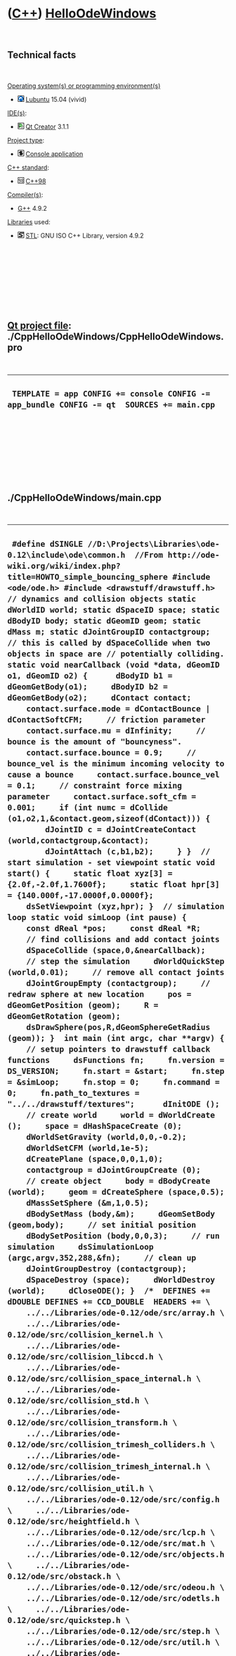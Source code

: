 



 

 

 

 

 

([C++](Cpp.htm)) [HelloOdeWindows](CppHelloOdeWindows.htm)
==========================================================

 

Technical facts
---------------

 

[Operating system(s) or programming environment(s)](CppOs.htm)

-   ![Lubuntu](PicLubuntu.png) [Lubuntu](CppLubuntu.htm) 15.04 (vivid)

[IDE(s)](CppIde.htm):

-   ![Qt Creator](PicQtCreator.png) [Qt Creator](CppQtCreator.htm) 3.1.1

[Project type](CppQtProjectType.htm):

-   ![console](PicConsole.png) [Console
    application](CppConsoleApplication.htm)

[C++ standard](CppStandard.htm):

-   ![C++98](PicCpp98.png) [C++98](Cpp98.htm)

[Compiler(s)](CppCompiler.htm):

-   [G++](CppGpp.htm) 4.9.2

[Libraries](CppLibrary.htm) used:

-   ![STL](PicStl.png) [STL](CppStl.htm): GNU ISO C++ Library, version
    4.9.2

 

 

 

 

 

[Qt project file](CppQtProjectFile.htm): ./CppHelloOdeWindows/CppHelloOdeWindows.pro
------------------------------------------------------------------------------------

 

  --------------------------------------------------------------------------------------------
  ` TEMPLATE = app CONFIG += console CONFIG -= app_bundle CONFIG -= qt  SOURCES += main.cpp`
  --------------------------------------------------------------------------------------------

 

 

 

 

 

./CppHelloOdeWindows/main.cpp
-----------------------------

 

  ----------------------------------------------------------------------------------------------------------------------------------------------------------------------------------------------------------------------------------------------------------------------------------------------------------------------------------------------------------------------------------------------------------------------------------------------------------------------------------------------------------------------------------------------------------------------------------------------------------------------------------------------------------------------------------------------------------------------------------------------------------------------------------------------------------------------------------------------------------------------------------------------------------------------------------------------------------------------------------------------------------------------------------------------------------------------------------------------------------------------------------------------------------------------------------------------------------------------------------------------------------------------------------------------------------------------------------------------------------------------------------------------------------------------------------------------------------------------------------------------------------------------------------------------------------------------------------------------------------------------------------------------------------------------------------------------------------------------------------------------------------------------------------------------------------------------------------------------------------------------------------------------------------------------------------------------------------------------------------------------------------------------------------------------------------------------------------------------------------------------------------------------------------------------------------------------------------------------------------------------------------------------------------------------------------------------------------------------------------------------------------------------------------------------------------------------------------------------------------------------------------------------------------------------------------------------------------------------------------------------------------------------------------------------------------------------------------------------------------------------------------------------------------------------------------------------------------------------------------------------------------------------------------------------------------------------------------------------------------------------------------------------------------------------------------------------------------------------------------------------------------------------------------------------------------------------------------------------------------------------------------------------------------------------------------------------------------------------------------------------------------------------------------------------------------------------------------------------------------------------------------------------------------------------------------------------------------------------------------------------------------------------------------------------------------------------------------------------------------------------------------------------------------------------------------------------------------------------------------------------------------------------------------------------------------------------------------------------------------------------------------------------------------------------------------------------------------------------------------------------------------------------------------------------------------------------------------------------------------------------------------------------------------------------------------------------------------------------------------------------------------------------------------------------------------------------------------------------------------------------------------------------------------------------------------------------------------------------------------------------------------------------------------------------------------------------------------------------------------------------------------------------------------------------------------------------------------------------------------------------------------------------------------------------------------------------------------------------------------------------------------------------------------------------------------------------------------------------------------------------------------------------------------------------------------------------------------------------------------------------------------------------------------------------------------------------------------------------------------------------------------------------------------------------------------------------------------------------------------------------------------------------------------------------------------------------------------------------------------------------------------------------------------------------------------------------------------------------------------------------------------------------------------------------------------------------------------------------------------------------------------------------------------------------------------------------------------------------------------------------------------------------------------------------------------------------------------------------------------------------------------------------------------------------------------------------------------------------------------------------------------------------------------------------------------------------------------------------------------------------------------------------------------------------------------------------------------------------------------------------------------------------------------------------------------------------------------------------------------------------------------------------------------------------------------------------------------------------------------------------------------------------------------------------------------------------------------------------------------------------------------------------------------------------------------------------------------------------------------------------------------------------------------------------------------------------------------------------------------------------------------------------------------------------------------------------------------------------------------------------------------------------------------------------------------------------------------------------------------------------------------------------------------------------------------------------------------------------------------------------------------------------------------------------------------------------------------------------------------------------------------------------------------------------------------------------------------------------------------------------------------------------------------------------------------------------------------------------------------------------------------------------------------------------------------------------------------------------------------------------------------------------------------------------------------------------------------------------------------------------------------------------------------------------------------------------------------------------------------------------------------------------------------------------------------------------------------------------------------------------------------------------------------------------------------------------------------------------------------------------------------------------------------------------------------------------------------------------------------------------------------------------------------------------------------------------------------------------------------------------------------------------------------------------------------------------------------------------------------------------------------------------------------------------------------------------------------------------------------------------------------------------------------------------------------------------------------------------------------------------------------------------------------------------------------------------------------------------------------------------------------------------------------------------------
  ` #define dSINGLE //D:\Projects\Libraries\ode-0.12\include\ode\common.h  //From http://ode-wiki.org/wiki/index.php?title=HOWTO_simple_bouncing_sphere #include <ode/ode.h> #include <drawstuff/drawstuff.h>  // dynamics and collision objects static dWorldID world; static dSpaceID space; static dBodyID body; static dGeomID geom; static dMass m; static dJointGroupID contactgroup;  // this is called by dSpaceCollide when two objects in space are // potentially colliding. static void nearCallback (void *data, dGeomID o1, dGeomID o2) {      dBodyID b1 = dGeomGetBody(o1);     dBodyID b2 = dGeomGetBody(o2);     dContact contact;     contact.surface.mode = dContactBounce | dContactSoftCFM;     // friction parameter     contact.surface.mu = dInfinity;     // bounce is the amount of "bouncyness".     contact.surface.bounce = 0.9;     // bounce_vel is the minimum incoming velocity to cause a bounce     contact.surface.bounce_vel = 0.1;     // constraint force mixing parameter     contact.surface.soft_cfm = 0.001;     if (int numc = dCollide (o1,o2,1,&contact.geom,sizeof(dContact))) {         dJointID c = dJointCreateContact (world,contactgroup,&contact);         dJointAttach (c,b1,b2);     } }  // start simulation - set viewpoint static void start() {     static float xyz[3] = {2.0f,-2.0f,1.7600f};     static float hpr[3] = {140.000f,-17.0000f,0.0000f};     dsSetViewpoint (xyz,hpr); }  // simulation loop static void simLoop (int pause) {     const dReal *pos;     const dReal *R;     // find collisions and add contact joints     dSpaceCollide (space,0,&nearCallback);     // step the simulation     dWorldQuickStep (world,0.01);     // remove all contact joints     dJointGroupEmpty (contactgroup);     // redraw sphere at new location     pos = dGeomGetPosition (geom);     R = dGeomGetRotation (geom);     dsDrawSphere(pos,R,dGeomSphereGetRadius (geom)); }  int main (int argc, char **argv) {     // setup pointers to drawstuff callback functions     dsFunctions fn;     fn.version = DS_VERSION;     fn.start = &start;     fn.step = &simLoop;     fn.stop = 0;     fn.command = 0;     fn.path_to_textures = "../../drawstuff/textures";      dInitODE ();     // create world     world = dWorldCreate ();     space = dHashSpaceCreate (0);     dWorldSetGravity (world,0,0,-0.2);     dWorldSetCFM (world,1e-5);     dCreatePlane (space,0,0,1,0);     contactgroup = dJointGroupCreate (0);     // create object     body = dBodyCreate (world);     geom = dCreateSphere (space,0.5);     dMassSetSphere (&m,1,0.5);     dBodySetMass (body,&m);     dGeomSetBody (geom,body);     // set initial position     dBodySetPosition (body,0,0,3);     // run simulation     dsSimulationLoop (argc,argv,352,288,&fn);     // clean up     dJointGroupDestroy (contactgroup);     dSpaceDestroy (space);     dWorldDestroy (world);     dCloseODE(); }  /*  DEFINES += dDOUBLE DEFINES += CCD_DOUBLE  HEADERS += \     ../../Libraries/ode-0.12/ode/src/array.h \     ../../Libraries/ode-0.12/ode/src/collision_kernel.h \     ../../Libraries/ode-0.12/ode/src/collision_libccd.h \     ../../Libraries/ode-0.12/ode/src/collision_space_internal.h \     ../../Libraries/ode-0.12/ode/src/collision_std.h \     ../../Libraries/ode-0.12/ode/src/collision_transform.h \     ../../Libraries/ode-0.12/ode/src/collision_trimesh_colliders.h \     ../../Libraries/ode-0.12/ode/src/collision_trimesh_internal.h \     ../../Libraries/ode-0.12/ode/src/collision_util.h \     ../../Libraries/ode-0.12/ode/src/config.h \     ../../Libraries/ode-0.12/ode/src/heightfield.h \     ../../Libraries/ode-0.12/ode/src/lcp.h \     ../../Libraries/ode-0.12/ode/src/mat.h \     ../../Libraries/ode-0.12/ode/src/objects.h \     ../../Libraries/ode-0.12/ode/src/obstack.h \     ../../Libraries/ode-0.12/ode/src/odeou.h \     ../../Libraries/ode-0.12/ode/src/odetls.h \     ../../Libraries/ode-0.12/ode/src/quickstep.h \     ../../Libraries/ode-0.12/ode/src/step.h \     ../../Libraries/ode-0.12/ode/src/util.h \     ../../Libraries/ode-0.12/ode/src/joints/amotor.h \     ../../Libraries/ode-0.12/ode/src/joints/ball.h \     ../../Libraries/ode-0.12/ode/src/joints/contact.h \     ../../Libraries/ode-0.12/ode/src/joints/fixed.h \     ../../Libraries/ode-0.12/ode/src/joints/hinge.h \     ../../Libraries/ode-0.12/ode/src/joints/hinge2.h \     ../../Libraries/ode-0.12/ode/src/joints/joint.h \     ../../Libraries/ode-0.12/ode/src/joints/joint_internal.h \     ../../Libraries/ode-0.12/ode/src/joints/joints.h \     ../../Libraries/ode-0.12/ode/src/joints/lmotor.h \     ../../Libraries/ode-0.12/ode/src/joints/null.h \     ../../Libraries/ode-0.12/ode/src/joints/piston.h \     ../../Libraries/ode-0.12/ode/src/joints/plane2d.h \     ../../Libraries/ode-0.12/ode/src/joints/pr.h \     ../../Libraries/ode-0.12/ode/src/joints/pu.h \     ../../Libraries/ode-0.12/ode/src/joints/slider.h \     ../../Libraries/ode-0.12/ode/src/joints/universal.h \     ../../Libraries/ode-0.12/ode/src/../../Include/drawstuff/drawstuff.h  SOURCES += \     ../../Libraries/ode-0.12/ode/src/array.cpp \     ../../Libraries/ode-0.12/ode/src/box.cpp \     ../../Libraries/ode-0.12/ode/src/capsule.cpp \     ../../Libraries/ode-0.12/ode/src/collision_cylinder_box.cpp \     ../../Libraries/ode-0.12/ode/src/collision_cylinder_plane.cpp \     ../../Libraries/ode-0.12/ode/src/collision_cylinder_sphere.cpp \     ../../Libraries/ode-0.12/ode/src/collision_cylinder_trimesh.cpp \     ../../Libraries/ode-0.12/ode/src/collision_kernel.cpp \     ../../Libraries/ode-0.12/ode/src/collision_libccd.cpp \     ../../Libraries/ode-0.12/ode/src/collision_quadtreespace.cpp \     ../../Libraries/ode-0.12/ode/src/collision_sapspace.cpp \     ../../Libraries/ode-0.12/ode/src/collision_space.cpp \     ../../Libraries/ode-0.12/ode/src/collision_transform.cpp \     ../../Libraries/ode-0.12/ode/src/collision_trimesh_box.cpp \     ../../Libraries/ode-0.12/ode/src/collision_trimesh_ccylinder.cpp \     ../../Libraries/ode-0.12/ode/src/collision_trimesh_disabled.cpp \     ../../Libraries/ode-0.12/ode/src/collision_trimesh_distance.cpp \     ../../Libraries/ode-0.12/ode/src/collision_trimesh_gimpact.cpp \     ../../Libraries/ode-0.12/ode/src/collision_trimesh_opcode.cpp \     ../../Libraries/ode-0.12/ode/src/collision_trimesh_plane.cpp \     ../../Libraries/ode-0.12/ode/src/collision_trimesh_ray.cpp \     ../../Libraries/ode-0.12/ode/src/collision_trimesh_sphere.cpp \     ../../Libraries/ode-0.12/ode/src/collision_trimesh_trimesh.cpp \     ../../Libraries/ode-0.12/ode/src/collision_trimesh_trimesh_new.cpp \     ../../Libraries/ode-0.12/ode/src/collision_util.cpp \     ../../Libraries/ode-0.12/ode/src/convex.cpp \     ../../Libraries/ode-0.12/ode/src/cylinder.cpp \     ../../Libraries/ode-0.12/ode/src/error.cpp \     ../../Libraries/ode-0.12/ode/src/export-dif.cpp \     ../../Libraries/ode-0.12/ode/src/fastdot.c \     ../../Libraries/ode-0.12/ode/src/fastldlt.c \     ../../Libraries/ode-0.12/ode/src/fastlsolve.c \     ../../Libraries/ode-0.12/ode/src/fastltsolve.c \     ../../Libraries/ode-0.12/ode/src/heightfield.cpp \     ../../Libraries/ode-0.12/ode/src/lcp.cpp \     ../../Libraries/ode-0.12/ode/src/mass.cpp \     ../../Libraries/ode-0.12/ode/src/mat.cpp \     ../../Libraries/ode-0.12/ode/src/matrix.cpp \     ../../Libraries/ode-0.12/ode/src/memory.cpp \     ../../Libraries/ode-0.12/ode/src/misc.cpp \     ../../Libraries/ode-0.12/ode/src/nextafterf.c \     ../../Libraries/ode-0.12/ode/src/obstack.cpp \     ../../Libraries/ode-0.12/ode/src/ode.cpp \     ../../Libraries/ode-0.12/ode/src/odeinit.cpp \     ../../Libraries/ode-0.12/ode/src/odemath.cpp \     ../../Libraries/ode-0.12/ode/src/odeou.cpp \     ../../Libraries/ode-0.12/ode/src/odetls.cpp \     ../../Libraries/ode-0.12/ode/src/plane.cpp \     ../../Libraries/ode-0.12/ode/src/quickstep.cpp \     ../../Libraries/ode-0.12/ode/src/ray.cpp \     ../../Libraries/ode-0.12/ode/src/rotation.cpp \     ../../Libraries/ode-0.12/ode/src/sphere.cpp \     ../../Libraries/ode-0.12/ode/src/step.cpp \     ../../Libraries/ode-0.12/ode/src/timer.cpp \     ../../Libraries/ode-0.12/ode/src/util.cpp \     ../../Libraries/ode-0.12/ode/src/joints/amotor.cpp \     ../../Libraries/ode-0.12/ode/src/joints/ball.cpp \     ../../Libraries/ode-0.12/ode/src/joints/contact.cpp \     ../../Libraries/ode-0.12/ode/src/joints/fixed.cpp \     ../../Libraries/ode-0.12/ode/src/joints/hinge.cpp \     ../../Libraries/ode-0.12/ode/src/joints/hinge2.cpp \     ../../Libraries/ode-0.12/ode/src/joints/joint.cpp \     ../../Libraries/ode-0.12/ode/src/joints/lmotor.cpp \     ../../Libraries/ode-0.12/ode/src/joints/null.cpp \     ../../Libraries/ode-0.12/ode/src/joints/piston.cpp \     ../../Libraries/ode-0.12/ode/src/joints/plane2d.cpp \     ../../Libraries/ode-0.12/ode/src/joints/pr.cpp \     ../../Libraries/ode-0.12/ode/src/joints/pu.cpp \     ../../Libraries/ode-0.12/ode/src/joints/slider.cpp \     ../../Libraries/ode-0.12/ode/src/joints/universal.cpp  */`
  ----------------------------------------------------------------------------------------------------------------------------------------------------------------------------------------------------------------------------------------------------------------------------------------------------------------------------------------------------------------------------------------------------------------------------------------------------------------------------------------------------------------------------------------------------------------------------------------------------------------------------------------------------------------------------------------------------------------------------------------------------------------------------------------------------------------------------------------------------------------------------------------------------------------------------------------------------------------------------------------------------------------------------------------------------------------------------------------------------------------------------------------------------------------------------------------------------------------------------------------------------------------------------------------------------------------------------------------------------------------------------------------------------------------------------------------------------------------------------------------------------------------------------------------------------------------------------------------------------------------------------------------------------------------------------------------------------------------------------------------------------------------------------------------------------------------------------------------------------------------------------------------------------------------------------------------------------------------------------------------------------------------------------------------------------------------------------------------------------------------------------------------------------------------------------------------------------------------------------------------------------------------------------------------------------------------------------------------------------------------------------------------------------------------------------------------------------------------------------------------------------------------------------------------------------------------------------------------------------------------------------------------------------------------------------------------------------------------------------------------------------------------------------------------------------------------------------------------------------------------------------------------------------------------------------------------------------------------------------------------------------------------------------------------------------------------------------------------------------------------------------------------------------------------------------------------------------------------------------------------------------------------------------------------------------------------------------------------------------------------------------------------------------------------------------------------------------------------------------------------------------------------------------------------------------------------------------------------------------------------------------------------------------------------------------------------------------------------------------------------------------------------------------------------------------------------------------------------------------------------------------------------------------------------------------------------------------------------------------------------------------------------------------------------------------------------------------------------------------------------------------------------------------------------------------------------------------------------------------------------------------------------------------------------------------------------------------------------------------------------------------------------------------------------------------------------------------------------------------------------------------------------------------------------------------------------------------------------------------------------------------------------------------------------------------------------------------------------------------------------------------------------------------------------------------------------------------------------------------------------------------------------------------------------------------------------------------------------------------------------------------------------------------------------------------------------------------------------------------------------------------------------------------------------------------------------------------------------------------------------------------------------------------------------------------------------------------------------------------------------------------------------------------------------------------------------------------------------------------------------------------------------------------------------------------------------------------------------------------------------------------------------------------------------------------------------------------------------------------------------------------------------------------------------------------------------------------------------------------------------------------------------------------------------------------------------------------------------------------------------------------------------------------------------------------------------------------------------------------------------------------------------------------------------------------------------------------------------------------------------------------------------------------------------------------------------------------------------------------------------------------------------------------------------------------------------------------------------------------------------------------------------------------------------------------------------------------------------------------------------------------------------------------------------------------------------------------------------------------------------------------------------------------------------------------------------------------------------------------------------------------------------------------------------------------------------------------------------------------------------------------------------------------------------------------------------------------------------------------------------------------------------------------------------------------------------------------------------------------------------------------------------------------------------------------------------------------------------------------------------------------------------------------------------------------------------------------------------------------------------------------------------------------------------------------------------------------------------------------------------------------------------------------------------------------------------------------------------------------------------------------------------------------------------------------------------------------------------------------------------------------------------------------------------------------------------------------------------------------------------------------------------------------------------------------------------------------------------------------------------------------------------------------------------------------------------------------------------------------------------------------------------------------------------------------------------------------------------------------------------------------------------------------------------------------------------------------------------------------------------------------------------------------------------------------------------------------------------------------------------------------------------------------------------------------------------------------------------------------------------------------------------------------------------------------------------------------------------------------------------------------------------------------------------------------------------------------------------------------------------------------------------------------------------------------------------------------------------------------------------------------------------------------------------------------------------------------------------------------------------------------------------------------------------------------

 

 

 

 

 





 




This page has been created by the [tool](Tools.htm)
[CodeToHtml](ToolCodeToHtml.htm)
